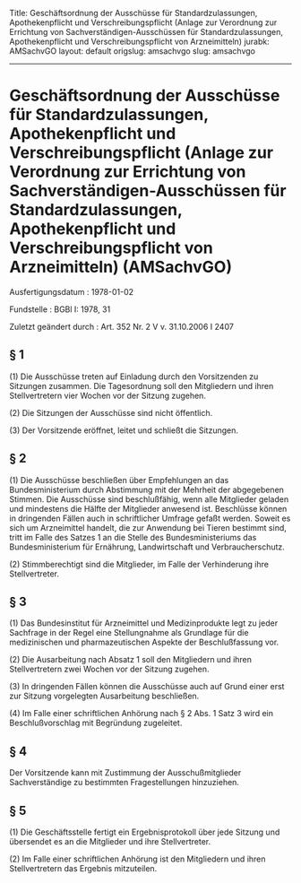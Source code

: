 Title: Geschäftsordnung der Ausschüsse für Standardzulassungen, Apothekenpflicht und
  Verschreibungspflicht (Anlage zur Verordnung zur Errichtung von Sachverständigen-Ausschüssen
  für Standardzulassungen, Apothekenpflicht und Verschreibungspflicht von Arzneimitteln)
jurabk: AMSachvGO
layout: default
origslug: amsachvgo
slug: amsachvgo

---

# Geschäftsordnung der Ausschüsse für Standardzulassungen, Apothekenpflicht und Verschreibungspflicht (Anlage zur Verordnung zur Errichtung von Sachverständigen-Ausschüssen für Standardzulassungen, Apothekenpflicht und Verschreibungspflicht von Arzneimitteln) (AMSachvGO)

Ausfertigungsdatum
:   1978-01-02

Fundstelle
:   BGBl I: 1978, 31

Zuletzt geändert durch
:   Art. 352 Nr. 2 V v. 31.10.2006 I 2407


## § 1

(1) Die Ausschüsse treten auf Einladung durch den Vorsitzenden zu
Sitzungen zusammen. Die Tagesordnung soll den Mitgliedern und ihren
Stellvertretern vier Wochen vor der Sitzung zugehen.

(2) Die Sitzungen der Ausschüsse sind nicht öffentlich.

(3) Der Vorsitzende eröffnet, leitet und schließt die Sitzungen.


## § 2

(1) Die Ausschüsse beschließen über Empfehlungen an das
Bundesministerium durch Abstimmung mit der Mehrheit der abgegebenen
Stimmen. Die Ausschüsse sind beschlußfähig, wenn alle Mitglieder
geladen und mindestens die Hälfte der Mitglieder anwesend ist.
Beschlüsse können in dringenden Fällen auch in schriftlicher Umfrage
gefaßt werden. Soweit es sich um Arzneimittel handelt, die zur
Anwendung bei Tieren bestimmt sind, tritt im Falle des Satzes 1 an die
Stelle des Bundesministeriums das Bundesministerium für Ernährung,
Landwirtschaft und Verbraucherschutz.

(2) Stimmberechtigt sind die Mitglieder, im Falle der Verhinderung
ihre Stellvertreter.


## § 3

(1) Das Bundesinstitut für Arzneimittel und Medizinprodukte legt zu
jeder Sachfrage in der Regel eine Stellungnahme als Grundlage für die
medizinischen und pharmazeutischen Aspekte der Beschlußfassung vor.

(2) Die Ausarbeitung nach Absatz 1 soll den Mitgliedern und ihren
Stellvertretern zwei Wochen vor der Sitzung zugehen.

(3) In dringenden Fällen können die Ausschüsse auch auf Grund einer
erst zur Sitzung vorgelegten Ausarbeitung beschließen.

(4) Im Falle einer schriftlichen Anhörung nach § 2 Abs. 1 Satz 3 wird
ein Beschlußvorschlag mit Begründung zugeleitet.


## § 4

Der Vorsitzende kann mit Zustimmung der Ausschußmitglieder
Sachverständige zu bestimmten Fragestellungen hinzuziehen.


## § 5

(1) Die Geschäftsstelle fertigt ein Ergebnisprotokoll über jede
Sitzung und übersendet es an die Mitglieder und ihre Stellvertreter.

(2) Im Falle einer schriftlichen Anhörung ist den Mitgliedern und
ihren Stellvertretern das Ergebnis mitzuteilen.

